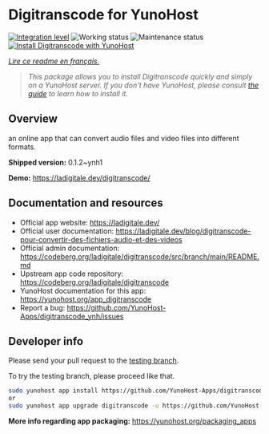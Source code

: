 <!--
N.B.: This README was automatically generated by https://github.com/YunoHost/apps/tree/master/tools/README-generator
It shall NOT be edited by hand.
-->

# Digitranscode for YunoHost

[![Integration level](https://dash.yunohost.org/integration/digitranscode.svg)](https://dash.yunohost.org/appci/app/digitranscode) ![Working status](https://ci-apps.yunohost.org/ci/badges/digitranscode.status.svg) ![Maintenance status](https://ci-apps.yunohost.org/ci/badges/digitranscode.maintain.svg)  
[![Install Digitranscode with YunoHost](https://install-app.yunohost.org/install-with-yunohost.svg)](https://install-app.yunohost.org/?app=digitranscode)

*[Lire ce readme en français.](./README_fr.md)*

> *This package allows you to install Digitranscode quickly and simply on a YunoHost server.
If you don't have YunoHost, please consult [the guide](https://yunohost.org/#/install) to learn how to install it.*

## Overview

an online app that can convert audio files and video files into different formats.

**Shipped version:** 0.1.2~ynh1

**Demo:** https://ladigitale.dev/digitranscode/
## Documentation and resources

* Official app website: <https://ladigitale.dev/>
* Official user documentation: <https://ladigitale.dev/blog/digitranscode-pour-convertir-des-fichiers-audio-et-des-videos>
* Official admin documentation: <https://codeberg.org/ladigitale/digitranscode/src/branch/main/README.md>
* Upstream app code repository: <https://codeberg.org/ladigitale/digitranscode>
* YunoHost documentation for this app: <https://yunohost.org/app_digitranscode>
* Report a bug: <https://github.com/YunoHost-Apps/digitranscode_ynh/issues>

## Developer info

Please send your pull request to the [testing branch](https://github.com/YunoHost-Apps/digitranscode_ynh/tree/testing).

To try the testing branch, please proceed like that.

``` bash
sudo yunohost app install https://github.com/YunoHost-Apps/digitranscode_ynh/tree/testing --debug
or
sudo yunohost app upgrade digitranscode -u https://github.com/YunoHost-Apps/digitranscode_ynh/tree/testing --debug
```

**More info regarding app packaging:** <https://yunohost.org/packaging_apps>
